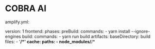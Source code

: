 # COBRA AI


amplify.yml:

version: 1
frontend:
  phases:
    preBuild:
      commands:
        - yarn install --ignore-engines
    build:
      commands:
        - yarn run build
  artifacts:
    baseDirectory: build
    files:
      - '**/*'
  cache:
    paths:
      - node_modules/**/*